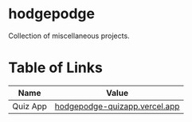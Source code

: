 # hodgepodge
Collection of miscellaneous projects. 


# Table of Links

| Name                     | Value                                     |
|--------------------------|-------------------------------------------|
|  Quiz App      | [hodgepodge-quizapp.vercel.app](https://hodgepodge-quizapp.vercel.app/) |
